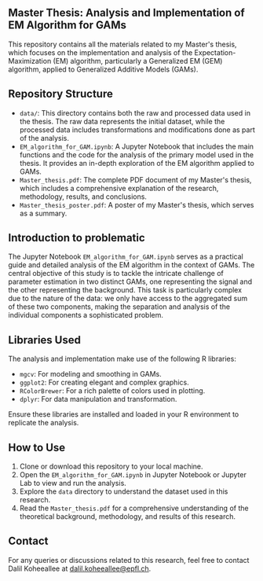 ## Master Thesis: Analysis and Implementation of EM Algorithm for GAMs

This repository contains all the materials related to my Master's thesis, which focuses on the implementation and analysis of the Expectation-Maximization (EM) algorithm, particularly a Generalized EM (GEM) algorithm, applied to Generalized Additive Models (GAMs).

## Repository Structure

- `data/`: This directory contains both the raw and processed data used in the thesis. The raw data represents the initial dataset, while the processed data includes transformations and modifications done as part of the analysis.
- `EM_algorithm_for_GAM.ipynb`: A Jupyter Notebook that includes the main functions and the code for the analysis of the primary model used in the thesis. It provides an in-depth exploration of the EM algorithm applied to GAMs.
- `Master_thesis.pdf`: The complete PDF document of my Master's thesis, which includes a comprehensive explanation of the research, methodology, results, and conclusions.
- `Master_thesis_poster.pdf`: A poster of my Master's thesis, which serves as a summary.

## Introduction to problematic

The Jupyter Notebook `EM_algorithm_for_GAM.ipynb` serves as a practical guide and detailed analysis of the EM algorithm in the context of GAMs. The central objective of this study is to tackle the intricate challenge of parameter estimation in two distinct GAMs, one representing the signal and the other representing the background. This task is particularly complex due to the nature of the data: we only have access to the aggregated sum of these two components, making the separation and analysis of the individual components a sophisticated problem.

## Libraries Used

The analysis and implementation make use of the following R libraries:

- `mgcv`: For modeling and smoothing in GAMs.
- `ggplot2`: For creating elegant and complex graphics.
- `RColorBrewer`: For a rich palette of colors used in plotting.
- `dplyr`: For data manipulation and transformation.

Ensure these libraries are installed and loaded in your R environment to replicate the analysis.

## How to Use

1. Clone or download this repository to your local machine.
2. Open the `EM_algorithm_for_GAM.ipynb` in Jupyter Notebook or Jupyter Lab to view and run the analysis.
3. Explore the `data` directory to understand the dataset used in this research.
4. Read the `Master_thesis.pdf` for a comprehensive understanding of the theoretical background, methodology, and results of this research.

## Contact

For any queries or discussions related to this research, feel free to contact Dalil Koheeallee at dalil.koheeallee@epfl.ch.

